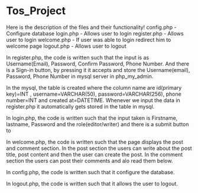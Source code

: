 # Tos_Project
Here is the description of the files and their functionality! config.php - Configure database login.php - Allows user to login register.php - Allows user to login welcome.php - If user was able to login redirect him to welcome page logout.php - Allows user to logout

In register.php, the code is written such that the input is as Username(Email), Password, Confirm Password, Phone Number. And there is 
a Sign-in button, by pressing it it accepts and store the Username(email), Password, Phone Number in mysql server in php_my_admin.

In the mysql, the table is created where the column name are id(primary key)=INT , username=VARCHAR(50), password=VARCHAR(256), phone number=INT
and created at=DATETIME. Whenever we input the data in register.php it automatically gets stored in the table in mysql.

In login.php, the code is written such that the input taken is Firstname, lastname, Password and the role(editor/writer) and there is a submit button to 

In welcome.php, the code is written such that the page displays the post and comment section. In the post section the users can write about the post title,
post content and then the user can create the post. In the comment section the users can post their comments and alo read them below.

In config.php, the code is written such that it configure the database.

In logout.php, the code is written such that it allows the user to logout.
